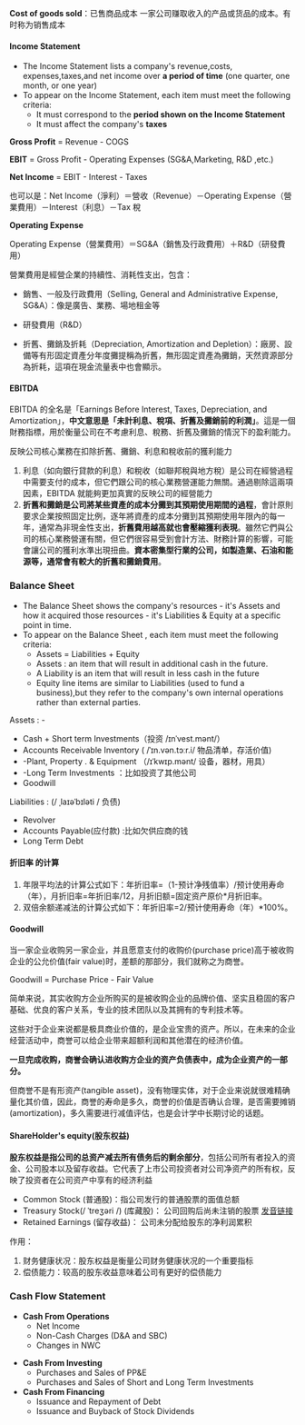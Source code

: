 

**Cost of goods sold**：已售商品成本 一家公司赚取收入的产品或货品的成本。有时称为销售成本

#### Income Statement ####

* The Income Statement lists a company's revenue,costs, expenses,taxes,and net income over **a period of time** (one quarter, one month, or one year)
* To appear on the Income Statement, each item must meet the following criteria:
  * It must correspond to the **period shown on the Income Statement**
  * It must affect  the company's **taxes**

**Gross Profit** = Revenue - COGS

**EBIT** = Gross Profit - Operating Expenses (SG&A,Marketing, R&D ,etc.)

**Net Income**  = EBIT - Interest - Taxes

也可以是：Net Income（淨利）＝營收（Revenue）－Operating Expense（營業費用）－Interest（利息）－Tax 稅

**Operating Expense**

Operating Expense（營業費用）＝SG&A（銷售及行政費用）＋R&D（研發費用）

營業費用是經營企業的持續性、消耗性支出，包含：

- 銷售、一般及行政費用（Selling, General and Administrative Expense, SG&A）：像是廣告、業務、場地租金等

- 研發費用（R&D）

- 折舊、攤銷及折耗（Depreciation, Amortization and Depletion）：廠房、設備等有形固定資產分年度攤提稱為折舊，無形固定資產為攤銷，天然資源部分為折耗，這項在現金流量表中也會顯示。



#### EBITDA ####

EBITDA 的全名是「Earnings Before Interest, Taxes, Depreciation, and Amortization」，**中文意思是「未計利息、稅項、折舊及攤銷前的利潤」**。這是一個財務指標，用於衡量公司在不考慮利息、稅務、折舊及攤銷的情況下的盈利能力。

反映公司核心業務在扣除折舊、攤銷、利息和稅收前的獲利能力

1. 利息（如向銀行貸款的利息）和稅收（如聯邦稅與地方稅）是公司在經營過程中需要支付的成本，但它們跟公司的核心業務營運能力無關。通過剔除這兩項因素，EBITDA 就能夠更加真實的反映公司的經營能力
2. **折舊和攤銷是公司將某些資產的成本分攤到其預期使用期間的過程**，會計原則要求企業按照固定比例，逐年將資產的成本分攤到其預期使用年限內的每一年，通常為非現金性支出，**折舊費用越高就也會壓縮獲利表現**。雖然它們與公司的核心業務營運有關，但它們很容易受到會計方法、財務計算的影響，可能會讓公司的獲利水準出現扭曲。**資本密集型行業的公司，如製造業、石油和能源等，通常會有較大的折舊和攤銷費用**。



### Balance Sheet ###

* The Balance Sheet shows the company's resources  -   it's Assets and how it acquired those resources -  it's Liabilities & Equity at a specific point in time.
* To appear on the Balance Sheet , each item must meet the following criteria:
  * Assets = Liabilities + Equity
  * Assets : an item that will result in additional cash in the future.
  * A Liability is an item that will result in less cash in the future
  * Equity line items are similar to Liabilities (used to fund a business),but they refer to the company's own internal operations rather than external parties.

Assets : -

* Cash   + Short term Investments（投资  /ɪnˈvest.mənt/）  
* Accounts Receivable Inventory  ( /ˈɪn.vən.tɔːr.i/  物品清单，存活价值)
* -Plant, Property . & Equipment  （/ɪˈkwɪp.mənt/  设备，器材，用具）
* -Long Term Investments ：比如投资了其他公司
* Goodwill

Liabilities : (/ ˌlaɪəˈbɪləti / 负债)

* Revolver
* Accounts Payable(应付款) :比如欠供应商的钱
* Long Term Debt

#### **折旧率** 的计算 ####

1. 年限平均法的计算公式如下：年折旧率=（1-预计净残值率）/预计使用寿命（年），月折旧率=年折旧率/12，月折旧额=固定资产原价*月折旧率。
2. 双倍余额递减法的计算公式如下：年折旧率=2/预计使用寿命（年）*100%。

#### Goodwill ####

当一家企业收购另一家企业，并且愿意支付的收购价(purchase price)高于被收购企业的公允价值(fair value)时，差额的那部分，我们就称之为商誉。

Goodwill = Purchase Price - Fair Value

简单来说，其实收购方企业所购买的是被收购企业的品牌价值、坚实且稳固的客户基础、优良的客户关系，专业的技术团队以及其拥有的专利技术等。

这些对于企业来说都是极具商业价值的，是企业宝贵的资产。所以，在未来的企业经营活动中，商誉可以给企业带来超额利润和其他潜在的经济价值。

**一旦完成收购，商誉会确认进收购方企业的资产负债表中，成为企业资产的一部分。**

但商誉不是有形资产(tangible asset)，没有物理实体，对于企业来说就很难精确量化其价值，因此，商誉的寿命是多久，商誉的价值是否确认合理，是否需要摊销(amortization)，多久需要进行减值评估，也是会计学中长期讨论的话题。

#### ShareHolder's equity(股东权益) ####

**股东权益是指公司的总资产减去所有债务后的剩余部分**，包括公司所有者投入的资金、公司股本以及留存收益。它代表了上市公司投资者对公司净资产的所有权，反映了投资者在公司资产中享有的经济利益

* Common Stock (普通股)：指公司发行的普通股票的面值总额
* Treasury Stock(/ ˈtreʒəri /) (库藏股)： 公司回购后尚未注销的股票    [发音链接](https://www.google.com/search?q=Treasury+%E5%8F%91%E9%9F%B3&oq=Treasury+%E5%8F%91%E9%9F%B3&gs_lcrp=EgZjaHJvbWUyBggAEEUYOTIKCAEQABiABBiiBDIKCAIQABiABBiiBDIKCAMQABiABBiiBDIKCAQQABiABBiiBNIBCDI2OTFqMGo3qAIAsAIA&sourceid=chrome&ie=UTF-8#fpstate=ive&vld=cid:2322fcfd,vid:aNAPsnq-JTA,st:0)
* Retained Earnings (留存收益)： 公司未分配给股东的净利润累积

作用：

1. 财务健康状况：股东权益是衡量公司财务健康状况的一个重要指标
2. 偿债能力：较高的股东收益意味着公司有更好的偿债能力



### Cash Flow Statement ###

* **Cash From Operations**
  * Net Income 
  * Non-Cash Charges (D&A and
    SBC)
  * Changes in NWC

- **Cash From Investing**
  - Purchases and Sales of PP&E
  - Purchases and Sales of Short
    and Long Term Investments
- **Cash From Financing**
  - Issuance and Repayment of
    Debt
  - Issuance and Buyback of Stock
    Dividends







